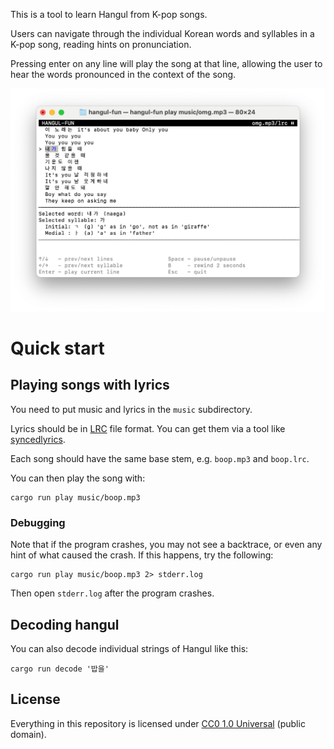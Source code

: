 This is a tool to learn Hangul from K-pop songs.

Users can navigate through the individual Korean words and syllables
in a K-pop song, reading hints on pronunciation.

Pressing enter on any line will play the song at that line, allowing
the user to hear the words pronounced in the context of the song.

![Screenshot](screenshot.png)

# Quick start

## Playing songs with lyrics

You need to put music and lyrics in the `music` subdirectory.

Lyrics should be in [LRC][] file format. You can get them via a
tool like [syncedlyrics][].

Each song should have the same base stem, e.g. `boop.mp3` and `boop.lrc`.

You can then play the song with:

```
cargo run play music/boop.mp3
```

### Debugging

Note that if the program crashes, you may not see a backtrace, or even
any hint of what caused the crash. If this happens, try the following:

```
cargo run play music/boop.mp3 2> stderr.log
```

Then open `stderr.log` after the program crashes.

## Decoding hangul

You can also decode individual strings of Hangul like this:

```
cargo run decode '밥을'
```

## License

Everything in this repository is licensed under [CC0 1.0 Universal](./LICENSE.md) (public domain).

[LRC]: https://en.m.wikipedia.org/wiki/LRC_(file_format)
[syncedlyrics]: https://pypi.org/project/syncedlyrics/
